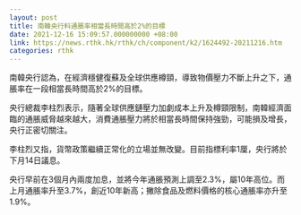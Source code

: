 ```yaml
---
layout: post
title: 南韓央行料通脹率相當長時間高於2%的目標
date: 2021-12-16 15:09:57.000000000 +08:00
link: https://news.rthk.hk/rthk/ch/component/k2/1624492-20211216.htm
categories: rthk
---
```


南韓央行認為，在經濟穩健復蘇及全球供應樽頸，導致物價壓力不斷上升之下，通脹率在一段相當長時間高於2%的目標。

央行總裁李柱烈表示，隨著全球供應鏈壓力加劇成本上升及樽頸限制，南韓經濟面臨的通脹威脅越來越大，消費通脹壓力將於相當長時間保持強勁，可能損及增長，央行正密切關注。

李柱烈又指，貨幣政策繼續正常化的立場並無改變。目前指標利率1厘，央行將於下月14日議息。

央行早前在3個月內兩度加息，並將今年通脹預測上調至2.3%，屬10年高位。而上月通脹率升至3.7%，創近10年新高；撇除食品及燃料價格的核心通脹率亦升至1.9%。
